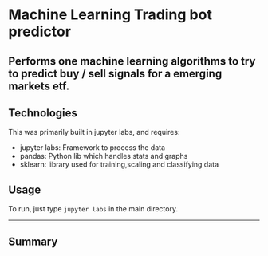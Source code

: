 # Machine Learning Trading bot predictor

Performs one machine learning algorithms to try to predict buy / sell signals for a emerging markets etf.
---


## Technologies
This was primarily built in jupyter labs, and requires:
- jupyter labs: Framework to process the data
- pandas: Python lib which handles stats and graphs
- sklearn: library used for training,scaling and classifying data

## Usage

   To run, just type `jupyter labs` in the main directory.
   
---

## Summary 

   
